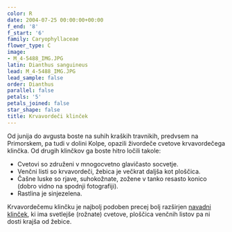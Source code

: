 ```yaml
---
color: R
date: 2004-07-25 00:00:00+00:00
f_end: '8'
f_start: '6'
family: Caryophyllaceae
flower_type: C
image:
- M_4-5488_IMG.JPG
latin: Dianthus sanguineus
lead: M_4-5488_IMG.JPG
lead_sample: false
order: Dianthus
parallel: false
petals: '5'
petals_joined: false
star_shape: false
title: Krvavordeči klinček
---
```

Od junija do avgusta boste na suhih kraških travnikih, predvsem na Primorskem, pa tudi v dolini Kolpe, opazili živordeče cvetove krvavordečega klinčka. Od drugih klinčkov ga boste hitro ločili takole:

-   Cvetovi so združeni v mnogocvetno glavičasto socvetje.
-   Venčni listi so krvavordeči, žebica je večkrat daljša kot ploščica.
-   Čašne luske so rjave, suhokožnate, zožene v tanko resasto konico (dobro vidno na spodnji fotografiji).
-   Rastlina je sinjezelena.

Krvavordečemu klinčku je najbolj podoben precej bolj razširjen [navadni klinček](../../dianthuscarthusianorum/navadni-klin&#269;ek/), ki ima svetlejše (rožnate) cvetove, ploščica venčnih listov pa ni dosti krajša od žebice.
